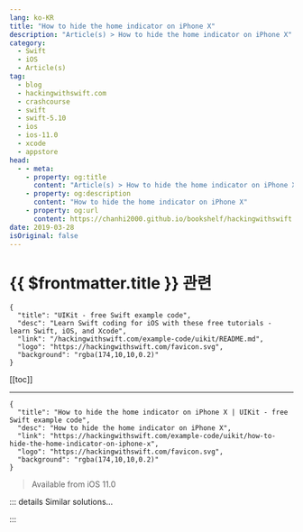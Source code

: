 ```yaml
---
lang: ko-KR
title: "How to hide the home indicator on iPhone X"
description: "Article(s) > How to hide the home indicator on iPhone X"
category:
  - Swift
  - iOS
  - Article(s)
tag: 
  - blog
  - hackingwithswift.com
  - crashcourse
  - swift
  - swift-5.10
  - ios
  - ios-11.0
  - xcode
  - appstore
head:
  - - meta:
    - property: og:title
      content: "Article(s) > How to hide the home indicator on iPhone X"
    - property: og:description
      content: "How to hide the home indicator on iPhone X"
    - property: og:url
      content: https://chanhi2000.github.io/bookshelf/hackingwithswift.com/example-code/uikit/how-to-hide-the-home-indicator-on-iphone-x.html
date: 2019-03-28
isOriginal: false
---
```


# {{ $frontmatter.title }} 관련

```component VPCard
{
  "title": "UIKit - free Swift example code",
  "desc": "Learn Swift coding for iOS with these free tutorials - learn Swift, iOS, and Xcode",
  "link": "/hackingwithswift.com/example-code/uikit/README.md",
  "logo": "https://hackingwithswift.com/favicon.svg",
  "background": "rgba(174,10,10,0.2)"
}
```

[[toc]]

---

```component VPCard
{
  "title": "How to hide the home indicator on iPhone X | UIKit - free Swift example code",
  "desc": "How to hide the home indicator on iPhone X",
  "link": "https://hackingwithswift.com/example-code/uikit/how-to-hide-the-home-indicator-on-iphone-x",
  "logo": "https://hackingwithswift.com/favicon.svg",
  "background": "rgba(174,10,10,0.2)"
}
```

> Available from iOS 11.0

<!-- TODO: 작성 -->

<!--
iPhone X did away with the home button for the first time in any iPhone, replacing it with an interactive line that sits at the bottom of the screen called the home indicator.

This indicator always remains visible unless you request others, and generally Apple suggests it’s a good idea to keep it visible. At the same time, there are many times when you want full control of the screen to yourself, for example if the user is watching a video, and in those times you’re going to want to hide the home indicator.

To hide the home indicator on iPhone X all you need to do is return true from the `prefersHomeIndicatorAutoHidden` property in your view controller. You can add logic if you want, allowing you to hide the home indicator only when certain conditions are reached, or you can just always request it be hidden, like this:

```swift
override var prefersHomeIndicatorAutoHidden: Bool {
    return true
}
```

That will cause the home indicator to be hidden after a couple of seconds, but it will reappear as soon as the user touches the screen.

-->

::: details Similar solutions…

<!--
/quick-start/swiftui/how-to-hide-the-home-indicator-and-other-system-ui">How to hide the home indicator and other system UI 
/example-code/uikit/how-to-change-the-scroll-indicator-inset-for-a-uiscrollview">How to change the scroll indicator inset for a UIScrollView 
/example-code/uikit/how-to-read-the-battery-level-of-an-iphone-or-ipad">How to read the battery level of an iPhone or iPad 
/example-code/location/how-to-make-an-iphone-transmit-an-ibeacon">How to make an iPhone transmit an iBeacon 
/example-code/uikit/how-to-check-whether-an-iphone-or-ipad-is-upside-down-or-face-up">How to check whether an iPhone or iPad is upside down or face up</a>
-->

:::

